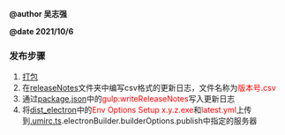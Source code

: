 **@author 吴志强**

**@date 2021/10/6**

### 发布步骤

1. [打包](打包.md)
2. 在[releaseNotes](../releaseNotes)文件夹中编写csv格式的更新日志，文件名称为<font color='red'>版本号.csv</font>
3. 通过[package.json](../package.json)中的<font color='red'>gulp:writeReleaseNotes</font>写入更新日志
4. 将[dist_electron](../dist_electron)中的<font color='red'>Env Options Setup x.y.z.exe</font>和<font color='red'>latest.yml</font>上传到[.umirc.ts](../.umirc.ts).electronBuilder.builderOptions.publish中指定的服务器
